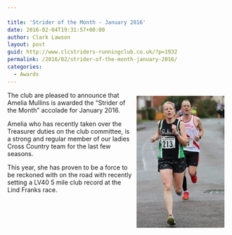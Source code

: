 ```yaml
---

title: 'Strider of the Month - January 2016'
date: 2016-02-04T19:31:57+00:00
author: Clark Lawson
layout: post
guid: http://www.clcstriders-runningclub.co.uk/?p=1932
permalink: /2016/02/strider-of-the-month-january-2016/
categories:
  - Awards
---
```

<div style="float:right; padding: 10px 10px 10px 10px">
  <img src="/Images/2016/02/12633709_10153807532577357_2359257245167021949_o-200x300.jpg" alt="12633709_10153807532577357_2359257245167021949_o" width="200" height="300" />
</div>

The club are pleased to announce that Amelia Mullins is awarded the &#8220;Strider of the Month&#8221; accolade for January 2016.

Amelia who has recently taken over the Treasurer duties on the club committee, is a strong and regular member of our ladies Cross Country team for the last few seasons.

This year, she has proven to be a force to be reckoned with on the road with recently setting a LV40 5 mile club record at the Lind Franks race.